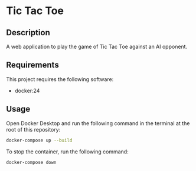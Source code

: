 # Tic Tac Toe

## Description

A web application to play the game of Tic Tac Toe against an AI opponent.

## Requirements

This project requires the following software:

- docker:24

## Usage

Open Docker Desktop and run the following command in the terminal at the root of this repository:

```bash
docker-compose up --build
```

To stop the container, run the following command:

```bash
docker-compose down
```
